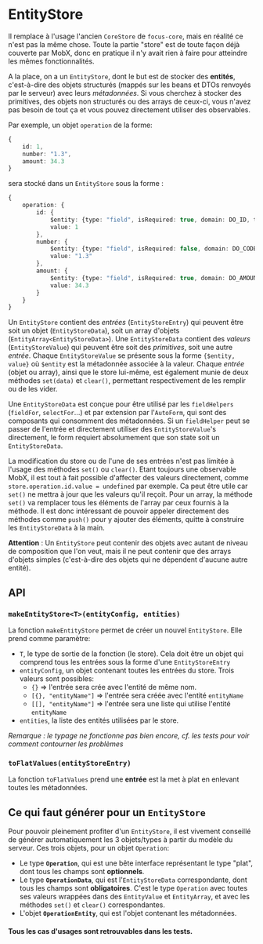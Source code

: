# EntityStore
Il remplace à l'usage l'ancien `CoreStore` de `focus-core`, mais en réalité ce n'est pas la même chose. Toute la partie "store" est de toute façon déjà couverte par MobX, donc en pratique il n'y avait rien à faire pour atteindre les mêmes fonctionnalités.

A la place, on a un `EntityStore`, dont le but est de stocker des **entités**, c'est-à-dire des objets structurés (mappés sur les beans et DTOs renvoyés par le serveur) avec leurs *métadonnées*. Si vous cherchez à stocker des primitives, des objets non structurés ou des arrays de ceux-ci, vous n'avez pas besoin de tout ça et vous pouvez directement utiliser des observables.

Par exemple, un objet `operation` de la forme:

```ts
{
    id: 1,
    number: "1.3",
    amount: 34.3
}
```

sera stocké dans un `EntityStore` sous la forme :

```ts
{
    operation: {
        id: {
            $entity: {type: "field", isRequired: true, domain: DO_ID, translationKey: "operation.id"},
            value: 1
        },
        number: {
            $entity: {type: "field", isRequired: false, domain: DO_CODE, translationKey: "operation.number"},
            value: "1.3"
        },
        amount: {
            $entity: {type: "field", isRequired: true, domain: DO_AMOUNT, translationKey: "operation.amount"},
            value: 34.3
        }
    }
}
```

Un `EntityStore` contient des *entrées* (`EntityStoreEntry`) qui peuvent être soit un objet (`EntityStoreData`), soit un array d'objets (`EntityArray<EntityStoreData>`). Une `EntityStoreData` contient des *valeurs* (`EntityStoreValue`) qui peuvent être soit des *primitives*, soit une autre *entrée*. Chaque `EntityStoreValue` se présente sous la forme `{$entity, value}` où `$entity` est la métadonnée associée à la valeur. Chaque *entrée* (objet ou array), ainsi que le store lui-même, est également munie de deux méthodes `set(data)` et `clear()`, permettant respectivement de les remplir ou de les vider.

Une `EntityStoreData` est conçue pour être utilisé par les `fieldHelpers` (`fieldFor`, `selectFor`...) et par extension par l'`AutoForm`, qui sont des composants qui consomment des métadonnées. Si un `fieldHelper` peut se passer de l'entrée et directement utiliser des `EntityStoreValue`'s directement, le form requiert absolumement que son state soit un `EntityStoreData`.

La modification du store ou de l'une de ses entrées n'est pas limitée à l'usage des méthodes `set()` ou `clear()`. Etant toujours une observable MobX, il est tout à fait possible d'affecter des valeurs directement, comme `store.operation.id.value = undefined` par exemple. Ca peut être utile car `set()` ne mettra à jour que les valeurs qu'il reçoit. Pour un array, la méthode `set()` va remplacer tous les éléments de l'array par ceux fournis à la méthode. Il est donc intéressant de pouvoir appeler directement des méthodes comme `push()` pour y ajouter des éléments, quitte à construire les `EntityStoreData` à la main.

**Attention** : Un `EntityStore` peut contenir des objets avec autant de niveau de composition que l'on veut, mais il ne peut contenir que des arrays d'objets simples (c'est-à-dire des objets qui ne dépendent d'aucune autre entité).

## API
### `makeEntityStore<T>(entityConfig, entities)`
La fonction `makeEntityStore` permet de créer un nouvel `EntityStore`. Elle prend comme paramètre:
- `T`, le type de sortie de la fonction (le store). Cela doit être un objet qui comprend tous les entrées sous la forme d'une `EntityStoreEntry`
- `entityConfig`, un objet contenant toutes les entrées du store. Trois valeurs sont possibles:
    - `{}` => l'entrée sera crée avec l'entité de même nom.
    - `[{}, "entityName"]` => l'entrée sera créée avec l'entité `entityName`
    - `[[], "entityName"]` => l'entrée sera une liste qui utilise l'entité `entityName`
- `entities`, la liste des entités utilisées par le store.

*Remarque : le typage ne fonctionne pas bien encore, cf. les tests pour voir comment contourner les problèmes*

### `toFlatValues(entityStoreEntry)`
La fonction `toFlatValues` prend une **entrée** est la met à plat en enlevant toutes les métadonnées.

## Ce qui faut générer pour un `EntityStore`
Pour pouvoir pleinement profiter d'un `EntityStore`, il est vivement conseillé de générer automatiquement les 3 objets/types à partir du modèle du serveur. Ces trois objets, pour un objet `Operation`:
- Le type **`Operation`**, qui est une bête interface représentant le type "plat", dont tous les champs sont **optionnels**.
- Le type **`OperationData`**, qui est l'`EntityStoreData` correspondante, dont tous les champs sont **obligatoires**. C'est le type `Operation` avec toutes ses valeurs wrappées dans des `EntityValue` et `EntityArray`, et avec les méthodes `set()` et `clear()` correspondantes.
- L'objet **`OperationEntity`**, qui est l'objet contenant les métadonnées.

#### Tous les cas d'usages sont retrouvables dans les tests.